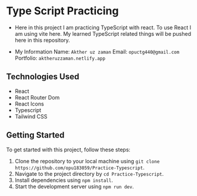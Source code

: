 # Type Script Practicing

- Here in this project I am practicing TypeScript with react. To use React I am using vite here. My learned TypeScript related things will be pushed here in this repository.

- My Information
  Name: `Akther uz zaman`
  Email: `opuctg440@gmail.com`
  Portfolio: `aktheruzzaman.netlify.app`

## Technologies Used

- React
- React Router Dom
- React Icons
- Typescript
- Tailwind CSS

## Getting Started

To get started with this project, follow these steps:

1. Clone the repository to your local machine using `git clone https://github.com/opu183059/Practice-Typescript`.
2. Navigate to the project directory by `cd Practice-Typescript`.
3. Install dependencies using `npm install`.
4. Start the development server using `npm run dev`.
